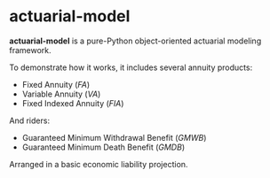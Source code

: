 # actuarial-model

**actuarial-model** is a pure-Python object-oriented actuarial modeling framework.

To demonstrate how it works, it includes several annuity products:

- Fixed Annuity (*FA*)
- Variable Annuity (*VA*)
- Fixed Indexed Annuity (*FIA*)

And riders:

- Guaranteed Minimum Withdrawal Benefit (*GMWB*)
- Guaranteed Minimum Death Benefit (*GMDB*)

Arranged in a basic economic liability projection.
